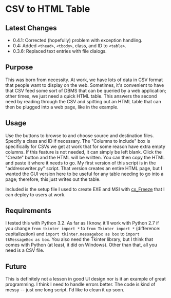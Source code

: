 CSV to HTML Table
=================

Latest Changes
--------------

* 0.4.1: Corrected (hopefully) problem with exception handling.
* 0.4: Added `<thead>`, `<tbody>`, class, and ID to `<table>`.
* 0.3.6: Replaced text entries with file dialogs.

Purpose
-------

This was born from necessity.  At work, we have lots of data in CSV format that people want to display on the web.  Sometimes, it's convenient to have that CSV feed some sort of DBMS that can be queried by a web application; other times, we just need a quick HTML table.  This answers the second need by reading through the CSV and spitting out an HTML table that can then be plugged into a web page, like in the example.

Usage
-----

Use the buttons to browse to and choose source and destination files.  Specify a class and ID if necessary.  The "Columns to include" box is specifically for CSVs we get at work that for some reason have extra empty columns.  If this feature is not needed, it can simply be left blank.  Click the "Create" button and the HTML will be written.  You can then copy the HTML and paste it where it needs to go.  My first version of this script is in the "addresswriter.py" script.  That version creates an entire HTML page, but I wanted the GUI version here to be useful for any table needing to go into a page; therefore, this just writes out the table.

Included is the setup file I used to create EXE and MSI with [cx_Freeze](http://cx-freeze.sourceforge.net/) that I can deploy to users at work.

Requirements
------------

I tested this with Python 3.2.  As far as I know, it'll work with Python 2.7 if you change `from tkinter import *` to `from Tkinter import *` (difference: capitalization) and `import tkinter.messagebox as box` to `import tkMessageBox as box`.  You also need the Tkinter library, but I think that comes with Python (at least, it did on Windows).  Other than that, all you need is a CSV file.

Future
------

This is definitely not a lesson in good UI design nor is it an example of great programming.  I think I need to handle errors better.  The code is kind of messy -- just one long script.  I'd like to clean it up soon.